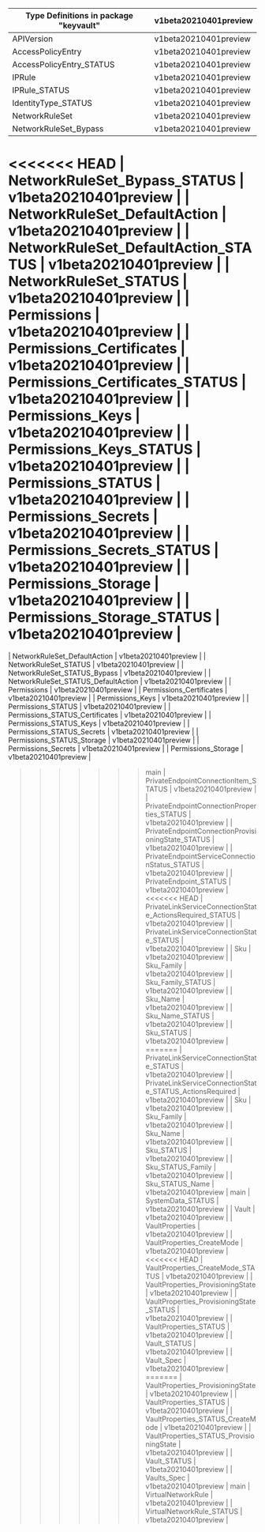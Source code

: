 | Type Definitions in package "keyvault"                   | v1beta20210401preview |
|----------------------------------------------------------|-----------------------|
| APIVersion                                               | v1beta20210401preview |
| AccessPolicyEntry                                        | v1beta20210401preview |
| AccessPolicyEntry_STATUS                                 | v1beta20210401preview |
| IPRule                                                   | v1beta20210401preview |
| IPRule_STATUS                                            | v1beta20210401preview |
| IdentityType_STATUS                                      | v1beta20210401preview |
| NetworkRuleSet                                           | v1beta20210401preview |
| NetworkRuleSet_Bypass                                    | v1beta20210401preview |
<<<<<<< HEAD
| NetworkRuleSet_Bypass_STATUS                             | v1beta20210401preview |
| NetworkRuleSet_DefaultAction                             | v1beta20210401preview |
| NetworkRuleSet_DefaultAction_STATUS                      | v1beta20210401preview |
| NetworkRuleSet_STATUS                                    | v1beta20210401preview |
| Permissions                                              | v1beta20210401preview |
| Permissions_Certificates                                 | v1beta20210401preview |
| Permissions_Certificates_STATUS                          | v1beta20210401preview |
| Permissions_Keys                                         | v1beta20210401preview |
| Permissions_Keys_STATUS                                  | v1beta20210401preview |
| Permissions_STATUS                                       | v1beta20210401preview |
| Permissions_Secrets                                      | v1beta20210401preview |
| Permissions_Secrets_STATUS                               | v1beta20210401preview |
| Permissions_Storage                                      | v1beta20210401preview |
| Permissions_Storage_STATUS                               | v1beta20210401preview |
=======
| NetworkRuleSet_DefaultAction                             | v1beta20210401preview |
| NetworkRuleSet_STATUS                                    | v1beta20210401preview |
| NetworkRuleSet_STATUS_Bypass                             | v1beta20210401preview |
| NetworkRuleSet_STATUS_DefaultAction                      | v1beta20210401preview |
| Permissions                                              | v1beta20210401preview |
| Permissions_Certificates                                 | v1beta20210401preview |
| Permissions_Keys                                         | v1beta20210401preview |
| Permissions_STATUS                                       | v1beta20210401preview |
| Permissions_STATUS_Certificates                          | v1beta20210401preview |
| Permissions_STATUS_Keys                                  | v1beta20210401preview |
| Permissions_STATUS_Secrets                               | v1beta20210401preview |
| Permissions_STATUS_Storage                               | v1beta20210401preview |
| Permissions_Secrets                                      | v1beta20210401preview |
| Permissions_Storage                                      | v1beta20210401preview |
>>>>>>> main
| PrivateEndpointConnectionItem_STATUS                     | v1beta20210401preview |
| PrivateEndpointConnectionProperties_STATUS               | v1beta20210401preview |
| PrivateEndpointConnectionProvisioningState_STATUS        | v1beta20210401preview |
| PrivateEndpointServiceConnectionStatus_STATUS            | v1beta20210401preview |
| PrivateEndpoint_STATUS                                   | v1beta20210401preview |
<<<<<<< HEAD
| PrivateLinkServiceConnectionState_ActionsRequired_STATUS | v1beta20210401preview |
| PrivateLinkServiceConnectionState_STATUS                 | v1beta20210401preview |
| Sku                                                      | v1beta20210401preview |
| Sku_Family                                               | v1beta20210401preview |
| Sku_Family_STATUS                                        | v1beta20210401preview |
| Sku_Name                                                 | v1beta20210401preview |
| Sku_Name_STATUS                                          | v1beta20210401preview |
| Sku_STATUS                                               | v1beta20210401preview |
=======
| PrivateLinkServiceConnectionState_STATUS                 | v1beta20210401preview |
| PrivateLinkServiceConnectionState_STATUS_ActionsRequired | v1beta20210401preview |
| Sku                                                      | v1beta20210401preview |
| Sku_Family                                               | v1beta20210401preview |
| Sku_Name                                                 | v1beta20210401preview |
| Sku_STATUS                                               | v1beta20210401preview |
| Sku_STATUS_Family                                        | v1beta20210401preview |
| Sku_STATUS_Name                                          | v1beta20210401preview |
>>>>>>> main
| SystemData_STATUS                                        | v1beta20210401preview |
| Vault                                                    | v1beta20210401preview |
| VaultProperties                                          | v1beta20210401preview |
| VaultProperties_CreateMode                               | v1beta20210401preview |
<<<<<<< HEAD
| VaultProperties_CreateMode_STATUS                        | v1beta20210401preview |
| VaultProperties_ProvisioningState                        | v1beta20210401preview |
| VaultProperties_ProvisioningState_STATUS                 | v1beta20210401preview |
| VaultProperties_STATUS                                   | v1beta20210401preview |
| Vault_STATUS                                             | v1beta20210401preview |
| Vault_Spec                                               | v1beta20210401preview |
=======
| VaultProperties_ProvisioningState                        | v1beta20210401preview |
| VaultProperties_STATUS                                   | v1beta20210401preview |
| VaultProperties_STATUS_CreateMode                        | v1beta20210401preview |
| VaultProperties_STATUS_ProvisioningState                 | v1beta20210401preview |
| Vault_STATUS                                             | v1beta20210401preview |
| Vaults_Spec                                              | v1beta20210401preview |
>>>>>>> main
| VirtualNetworkRule                                       | v1beta20210401preview |
| VirtualNetworkRule_STATUS                                | v1beta20210401preview |

